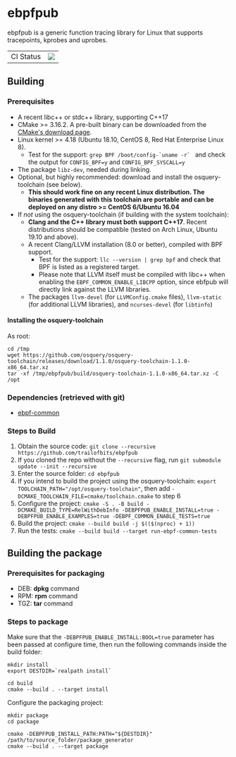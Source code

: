 # ebpfpub

ebpfpub is a generic function tracing library for Linux that supports tracepoints, kprobes and uprobes.

| | |
|-|-|
| CI Status | ![](https://github.com/trailofbits/ebpfpub/workflows/Build/badge.svg) |

## Building

### Prerequisites

* A recent libc++ or stdc++ library, supporting C++17
* CMake >= 3.16.2. A pre-built binary can be downloaded from the [CMake's download page](https://cmake.org/download/).
* Linux kernel >= 4.18 (Ubuntu 18.10, CentOS 8, Red Hat Enterprise Linux 8).
  * Test for the support: ``grep BPF /boot/config-`uname -r` `` and check the output for `CONFIG_BPF=y` and `CONFIG_BPF_SYSCALL=y`
* The package `libz-dev`, needed during linking.
* Optional, but highly recommended: download and install the osquery-toolchain (see below).
  * **This should work fine on any recent Linux distribution. The binaries generated with this toolchain are portable and can be deployed on any distro >= CentOS 6/Ubuntu 16.04**
* If _not_ using the osquery-toolchain (if building with the system toolchain):
  * **Clang and the C++ library must both support C++17**. Recent distributions should be compatible (tested on Arch Linux, Ubuntu 19.10 and above).
  * A recent Clang/LLVM installation (8.0 or better), compiled with BPF support.
    * Test for the support: `llc --version | grep bpf` and check that BPF is listed as a registered target.
    * Please note that LLVM itself must be compiled with libc++ when enabling the `EBPF_COMMON_ENABLE_LIBCPP` option, since ebfpub will directly link against the LLVM libraries.
  * The packages `llvm-devel` (for `LLVMConfig.cmake` files), `llvm-static` (for additional LLVM libraries), and `ncurses-devel` (for `libtinfo`)

#### Installing the osquery-toolchain

As root:
```shell
cd /tmp
wget https://github.com/osquery/osquery-toolchain/releases/download/1.1.0/osquery-toolchain-1.1.0-x86_64.tar.xz 
tar -xf /tmp/ebpfpub/build/osquery-toolchain-1.1.0-x86_64.tar.xz -C /opt
```

### Dependencies (retrieved with git)

* [ebpf-common](https://github.com/trailofbits/ebpf-common)

### Steps to Build

1. Obtain the source code: `git clone --recursive https://github.com/trailofbits/ebpfpub`
2. If you cloned the repo without the `--recursive` flag, run `git submodule update --init --recursive`
3. Enter the source folder: `cd ebpfpub`
4. If you intend to build the project using the osquery-toolchain: `export TOOLCHAIN_PATH="/opt/osquery-toolchain"`, then add `-DCMAKE_TOOLCHAIN_FILE=cmake/toolchain.cmake` to step 6
5. Configure the project: `cmake -S . -B build -DCMAKE_BUILD_TYPE=RelWithDebInfo -DEBPFPUB_ENABLE_INSTALL=true -DEBPFPUB_ENABLE_EXAMPLES=true -DEBPF_COMMON_ENABLE_TESTS=true`
6. Build the project: `cmake --build build -j $(($(nproc) + 1))`
7. Run the tests: `cmake --build build --target run-ebpf-common-tests`

## Building the package

### Prerequisites for packaging

* DEB: **dpkg** command
* RPM: **rpm** command
* TGZ: **tar** command

### Steps to package

Make sure that the `-DEBPFPUB_ENABLE_INSTALL:BOOL=true` parameter has been passed at configure time, then run the following commands inside the build folder:

```shell
mkdir install
export DESTDIR=`realpath install`

cd build
cmake --build . --target install
```

Configure the packaging project:

```shell
mkdir package
cd package

cmake -DEBPFPUB_INSTALL_PATH:PATH="${DESTDIR}" /path/to/source_folder/package_generator
cmake --build . --target package
```
